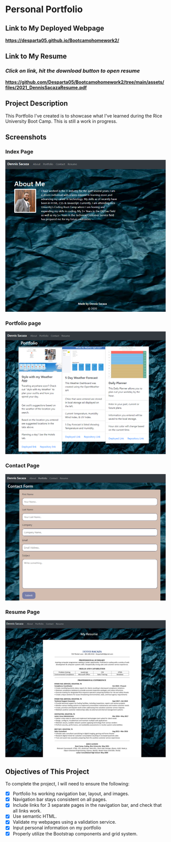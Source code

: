 # Personal Portfolio

## Link to My Deployed Webpage

**https://desparta05.github.io/Bootcamohomework2/**

## Link to My Resume

### ___Click on link, hit the download button to open resume___ ###

**https://github.com/Desparta05/Bootcamohomework2/tree/main/assets/files/2021_DennisSacazaResume.pdf**
## Project Description

This Portfolio I've created is to showcase what I've learned during the Rice University Boot Camp. This is still a work in progress.

## Screenshots
### Index Page
![Home Page](./assets/Images/aboutscreen.PNG)
### Portfolio page
![Portfolio page](./assets/Images/portscreen.PNG)
### Contact Page
![Contact Page](./assets/Images/contscreen.PNG)
### Resume Page
![Resume Page](./assets/Images/resscreen.PNG)

## Objectives of This Project

To complete the project, I will need to ensure the following:

- [x] Portfolio hs working navigation bar, layout, and images.
- [x] Navigation bar stays consistent on all pages.
- [x] Include links for 3 separate pages in the navigation bar, and check that all links work.
- [x] Use semantic HTML.
- [x] Validate my webpages using a validation service.
- [x] Input personal information on my portfolio
- [x] Properly utilize the Bootstrap components and grid system.